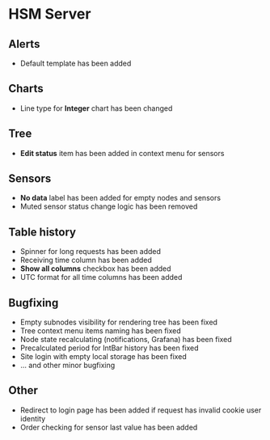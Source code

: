 # HSM Server

## Alerts

* Default template has been added

## Charts

* Line type for **Integer** chart has been changed

## Tree
* **Edit status** item has been added in context menu for sensors

## Sensors

* **No data** label has been added for empty nodes and sensors
* Muted sensor status change logic has been removed

## Table history
* Spinner for long requests has been added
* Receiving time column has been added
* **Show all columns** checkbox has been added
* UTC format for all time columns has been added

## Bugfixing
* Empty subnodes visibility for rendering tree has been fixed
* Tree context menu items naming has been fixed
* Node state recalculating (notifications, Grafana) has been fixed
* Precalculated period for IntBar history has been fixed
* Site login with empty local storage has been fixed
* ... and other minor bugfixing

## Other
* Redirect to login page has been added if request has invalid cookie user identity
* Order checking for sensor last value has been added